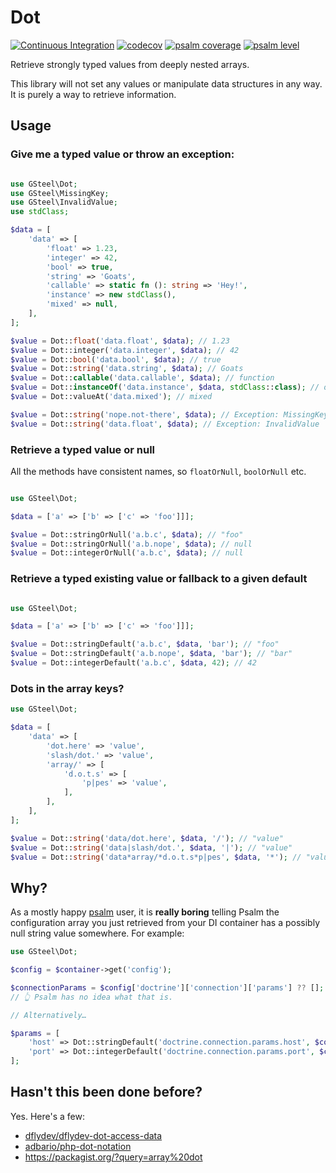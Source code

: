 # Dot
[![Continuous Integration](https://github.com/gsteel/dot/actions/workflows/continuous-integration.yml/badge.svg)](https://github.com/gsteel/dot/actions/workflows/continuous-integration.yml)
[![codecov](https://codecov.io/gh/gsteel/dot/branch/master/graph/badge.svg?token=TjLKu5FkjA)](https://codecov.io/gh/gsteel/dot)
[![psalm coverage](https://shepherd.dev/github/gsteel/dot/coverage.svg)](https://shepherd.dev/github/gsteel/dot)
[![psalm level](https://shepherd.dev/github/gsteel/dot/level.svg)](https://shepherd.dev/github/gsteel/dot)



Retrieve strongly typed values from deeply nested arrays.

This library will not set any values or manipulate data structures in any way. It is purely a way to retrieve information.

## Usage

### Give me a typed value or throw an exception:
```php

use GSteel\Dot;
use GSteel\MissingKey;
use GSteel\InvalidValue;
use stdClass;

$data = [
    'data' => [
        'float' => 1.23,
        'integer' => 42,
        'bool' => true,
        'string' => 'Goats',
        'callable' => static fn (): string => 'Hey!',
        'instance' => new stdClass(),
        'mixed' => null,
    ],
];

$value = Dot::float('data.float', $data); // 1.23
$value = Dot::integer('data.integer', $data); // 42
$value = Dot::bool('data.bool', $data); // true
$value = Dot::string('data.string', $data); // Goats
$value = Dot::callable('data.callable', $data); // function
$value = Dot::instanceOf('data.instance', $data, stdClass::class); // object<stdClass>
$value = Dot::valueAt('data.mixed'); // mixed

$value = Dot::string('nope.not-there', $data); // Exception: MissingKey
$value = Dot::string('data.float', $data); // Exception: InvalidValue

```

### Retrieve a typed value or null

All the methods have consistent names, so `floatOrNull`, `boolOrNull` etc.

```php

use GSteel\Dot;

$data = ['a' => ['b' => ['c' => 'foo']]];

$value = Dot::stringOrNull('a.b.c', $data); // "foo"
$value = Dot::stringOrNull('a.b.nope', $data); // null
$value = Dot::integerOrNull('a.b.c', $data); // null

```

### Retrieve a typed existing value or fallback to a given default

```php

use GSteel\Dot;

$data = ['a' => ['b' => ['c' => 'foo']]];

$value = Dot::stringDefault('a.b.c', $data, 'bar'); // "foo"
$value = Dot::stringDefault('a.b.nope', $data, 'bar'); // "bar"
$value = Dot::integerDefault('a.b.c', $data, 42); // 42

```

### Dots in the array keys?

```php
use GSteel\Dot;

$data = [
    'data' => [
        'dot.here' => 'value',
        'slash/dot.' => 'value',
        'array/' => [
            'd.o.t.s' => [
                'p|pes' => 'value',
            ],      
        ],
    ],
];

$value = Dot::string('data/dot.here', $data, '/'); // "value"
$value = Dot::string('data|slash/dot.', $data, '|'); // "value"
$value = Dot::string('data*array/*d.o.t.s*p|pes', $data, '*'); // "value"
```

## Why?

As a mostly happy [psalm](https://psalm.dev) user, it is **really boring** telling Psalm the configuration array you just retrieved from your DI container has a possibly null string value somewhere. For example:

```php
use GSteel\Dot;

$config = $container->get('config');

$connectionParams = $config['doctrine']['connection']['params'] ?? [];
// 👆 Psalm has no idea what that is.

// Alternatively…

$params = [
    'host' => Dot::stringDefault('doctrine.connection.params.host', $config, 'localhost'),
    'port' => Dot::integerDefault('doctrine.connection.params.port', $config, 1234),
];
```

## Hasn't this been done before?

Yes. Here's a few:

 - [dflydev/dflydev-dot-access-data](https://github.com/dflydev/dflydev-dot-access-data)
 - [adbario/php-dot-notation](https://github.com/adbario/php-dot-notation)
 - https://packagist.org/?query=array%20dot
